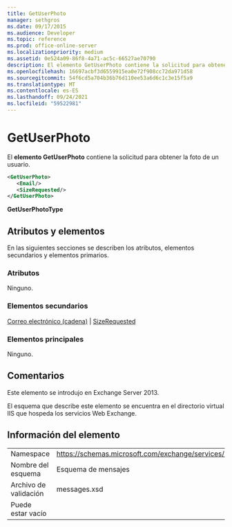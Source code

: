 ```yaml
---
title: GetUserPhoto
manager: sethgros
ms.date: 09/17/2015
ms.audience: Developer
ms.topic: reference
ms.prod: office-online-server
ms.localizationpriority: medium
ms.assetid: 0e524a09-86f8-4a71-ac5c-66527ae70790
description: El elemento GetUserPhoto contiene la solicitud para obtener la foto de un usuario.
ms.openlocfilehash: 16697acbf3d6559915ea0e72f908cc72da971d58
ms.sourcegitcommit: 54f6cd5a704b36b76d110ee53a6d6c1c3e15f5a9
ms.translationtype: MT
ms.contentlocale: es-ES
ms.lasthandoff: 09/24/2021
ms.locfileid: "59522981"
---
```

# <a name="getuserphoto"></a>GetUserPhoto

El **elemento GetUserPhoto** contiene la solicitud para obtener la foto de un usuario. 
  
```XML
<GetUserPhoto>
   <Email/>
   <SizeRequested/>
</GetUserPhoto>
```

 **GetUserPhotoType**
## <a name="attributes-and-elements"></a>Atributos y elementos

En las siguientes secciones se describen los atributos, elementos secundarios y elementos primarios.
  
### <a name="attributes"></a>Atributos

Ninguno.
  
### <a name="child-elements"></a>Elementos secundarios

[Correo electrónico (cadena)](email-string.md)  |  [SizeRequested](sizerequested.md)
  
### <a name="parent-elements"></a>Elementos principales

Ninguno.
  
## <a name="remarks"></a>Comentarios

Este elemento se introdujo en Exchange Server 2013.
  
El esquema que describe este elemento se encuentra en el directorio virtual IIS que hospeda los servicios Web Exchange.
  
## <a name="element-information"></a>Información del elemento

|||
|:-----|:-----|
|Namespace  <br/> |https://schemas.microsoft.com/exchange/services/2006/messages  <br/> |
|Nombre del esquema  <br/> |Esquema de mensajes  <br/> |
|Archivo de validación  <br/> |messages.xsd  <br/> |
|Puede estar vacío  <br/> ||
   

